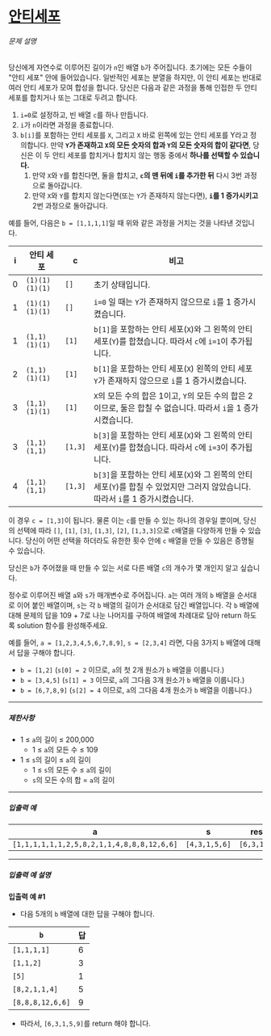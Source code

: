 # [안티세포](https://school.programmers.co.kr/learn/courses/30/lessons/86054)


###### 문제 설명


당신에게 자연수로 이루어진 길이가 `n`인 배열 `b`가 주어집니다. 초기에는 모든 수들이 "안티 세포" 안에 들어있습니다. 일반적인 세포는 분열을 하지만, 이 안티 세포는 반대로 여러 안티 세포가 모여 합성을 합니다. 당신은 다음과 같은 과정을 통해 인접한 두 안티 세포를 합치거나 또는 그대로 두려고 합니다.


1. `i=0`로 설정하고, 빈 배열 `c`를 하나 만듭니다.
2. `i`가 `n`이라면 과정을 종료합니다.
3. `b[i]`를 포함하는 안티 세포를 `X`, 그리고 `X` 바로 왼쪽에 있는 안티 세포를 Y라고 정의합니다. 만약 **`Y`가 존재하고 `X`의 모든 숫자의 합과 `Y`의 모든 숫자의 합이 같다면**, 당신은 이 두 안티 세포를 합치거나 합치지 않는 행동 중에서 **하나를 선택할 수 있습니다.**
	1. 만약 `X`와 `Y`를 합친다면, 둘을 합치고, **`c`의 맨 뒤에 `i`를 추가한 뒤** 다시 3번 과정으로 돌아갑니다.
	2. 만약 `X`와 `Y`를 합치지 않는다면(또는 `Y`가 존재하지 않는다면), **`i`를 1 증가시키고** 2번 과정으로 돌아갑니다.


예를 들어, 다음은 `b = [1,1,1,1]`일 때 위와 같은 과정을 거치는 것을 나타낸 것입니다.




| i | 안티 세포 | c | 비고 |
| --- | --- | --- | --- |
| 0 | `(1)(1)(1)(1)` | `[]` | 초기 상태입니다. |
| 1 | `(1)(1)(1)(1)` | `[]` | `i=0` 일 때는 `Y`가 존재하지 않으므로 `i`를 1 증가시켰습니다. |
| 1 | `(1,1)(1)(1)` | `[1]` | `b[1]`을 포함하는 안티 세포(`X`)와 그 왼쪽의 안티 세포(`Y`)를 합쳤습니다. 따라서 `c`에 `i=1`이 추가됩니다. |
| 2 | `(1,1)(1)(1)` | `[1]` | `b[1]`을 포함하는 안티 세포(`X`) 왼쪽의 안티 세포 `Y`가 존재하지 않으므로 `i`를 1 증가시켰습니다. |
| 3 | `(1,1)(1)(1)` | `[1]` | `X`의 모든 수의 합은 1이고, `Y`의 모든 수의 합은 2이므로, 둘은 합칠 수 없습니다. 따라서 `i`을 1 증가시켰습니다. |
| 3 | `(1,1)(1,1)` | `[1,3]` | `b[3]`을 포함하는 안티 세포(`X`)와 그 왼쪽의 안티 세포(`Y`)를 합쳤습니다. 따라서 `c`에 `i=3`이 추가됩니다. |
| 4 | `(1,1)(1,1)` | `[1,3]` | `b[3]`을 포함하는 안티 세포(`X`)와 그 왼쪽의 안티 세포(`Y`)를 합칠 수 있었지만 그러지 않았습니다. 따라서 `i`를 1 증가시켰습니다. |


이 경우 `c = [1,3]`이 됩니다. 물론 이는 `c`를 만들 수 있는 하나의 경우일 뿐이며, 당신의 선택에 따라 `[]`, `[1]`, `[3]`, `[1,3]`, `[2]`, `[1,3,3]`으로 `c`배열을 다양하게 만들 수 있습니다. 당신이 어떤 선택을 하더라도 유한한 횟수 안에 `c` 배열을 만들 수 있음은 증명될 수 있습니다.


당신은 `b`가 주어졌을 때 만들 수 있는 서로 다른 배열 `c`의 개수가 몇 개인지 알고 싶습니다.


정수로 이루어진 배열 `a`와 `s`가 매개변수로 주어집니다. `a`는 여러 개의 `b` 배열을 순서대로 이어 붙인 배열이며, `s`는 각 `b` 배열의 길이가 순서대로 담긴 배열입니다. 각 `b` 배열에 대해 문제의 답을 109 \+ 7로 나눈 나머지를 구하여 배열에 차례대로 담아 return 하도록 solution 함수를 완성해주세요.


예를 들어, `a = [1,2,3,4,5,6,7,8,9]`, `s = [2,3,4]` 라면, 다음 3가지 `b` 배열에 대해서 답을 구해야 합니다.


* `b = [1,2]` (`s[0] = 2` 이므로, `a`의 첫 2개 원소가 `b` 배열을 이룹니다.)
* `b = [3,4,5]` (`s[1] = 3` 이므로, `a`의 그다음 3개 원소가 `b` 배열을 이룹니다.)
* `b = [6,7,8,9]` (`s[2] = 4` 이므로, `a`의 그다음 4개 원소가 `b` 배열을 이룹니다.)




---


##### 제한사항


* 1 ≤ `a`의 길이 ≤ 200,000
	+ 1 ≤ `a`의 모든 수 ≤ 109
* 1 ≤ `s`의 길이 ≤ `a`의 길이
	+ 1 ≤ `s`의 모든 수 ≤ `a`의 길이
	+ `s`의 모든 수의 합 \= `a`의 길이




---


##### 입출력 예




| a | s | result |
| --- | --- | --- |
| `[1,1,1,1,1,1,2,5,8,2,1,1,4,8,8,8,12,6,6]` | `[4,3,1,5,6]` | `[6,3,1,5,9]` |




---


##### 입출력 예 설명


**입출력 예 \#1**


* 다음 5개의 `b` 배열에 대한 답을 구해야 합니다.




| `b` | 답 |
| --- | --- |
| `[1,1,1,1]` | 6 |
| `[1,1,2]` | 3 |
| `[5]` | 1 |
| `[8,2,1,1,4]` | 5 |
| `[8,8,8,12,6,6]` | 9 |


* 따라서, `[6,3,1,5,9]`를 return 해야 합니다.



